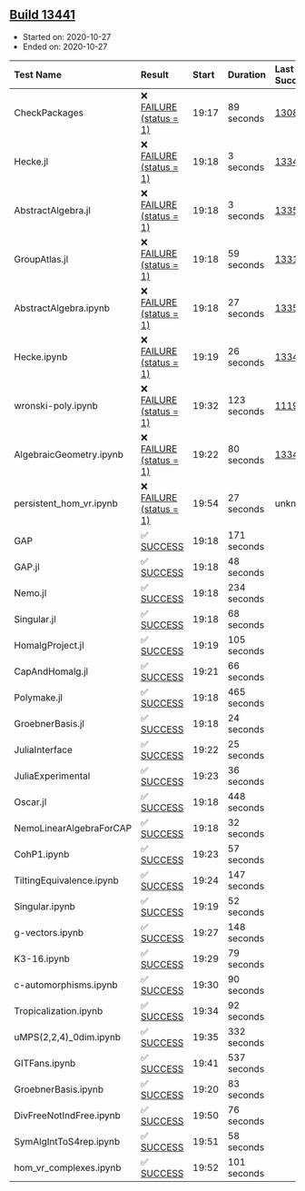 ## [Build 13441](https://oscarci.mathematik.uni-kl.de/job/oscar/13441/)

* Started on: 2020-10-27
* Ended on: 2020-10-27

| Test Name    | Result | Start | Duration | Last Success | First Failure |
|:-------------|:-------|:------|:---------|:-------------|:--------------|
| CheckPackages | ❌ [FAILURE (status = 1)](https://oscarci.mathematik.uni-kl.de/job/oscar/13441/artifact/logs/build-13441/CheckPackages.log) | 19:17 | 89 seconds | [13085](https://oscarci.mathematik.uni-kl.de/job/oscar/13085/) | [13086](https://oscarci.mathematik.uni-kl.de/job/oscar/13086/) |
| Hecke.jl | ❌ [FAILURE (status = 1)](https://oscarci.mathematik.uni-kl.de/job/oscar/13441/artifact/logs/build-13441/Hecke.jl.log) | 19:18 | 3 seconds | [13341](https://oscarci.mathematik.uni-kl.de/job/oscar/13341/) | [13342](https://oscarci.mathematik.uni-kl.de/job/oscar/13342/) |
| AbstractAlgebra.jl | ❌ [FAILURE (status = 1)](https://oscarci.mathematik.uni-kl.de/job/oscar/13441/artifact/logs/build-13441/AbstractAlgebra.jl.log) | 19:18 | 3 seconds | [13355](https://oscarci.mathematik.uni-kl.de/job/oscar/13355/) | [13356](https://oscarci.mathematik.uni-kl.de/job/oscar/13356/) |
| GroupAtlas.jl | ❌ [FAILURE (status = 1)](https://oscarci.mathematik.uni-kl.de/job/oscar/13441/artifact/logs/build-13441/GroupAtlas.jl.log) | 19:18 | 59 seconds | [13311](https://oscarci.mathematik.uni-kl.de/job/oscar/13311/) | [13312](https://oscarci.mathematik.uni-kl.de/job/oscar/13312/) |
| AbstractAlgebra.ipynb | ❌ [FAILURE (status = 1)](https://oscarci.mathematik.uni-kl.de/job/oscar/13441/artifact/logs/build-13441/AbstractAlgebra.ipynb.log) | 19:18 | 27 seconds | [13355](https://oscarci.mathematik.uni-kl.de/job/oscar/13355/) | [13356](https://oscarci.mathematik.uni-kl.de/job/oscar/13356/) |
| Hecke.ipynb | ❌ [FAILURE (status = 1)](https://oscarci.mathematik.uni-kl.de/job/oscar/13441/artifact/logs/build-13441/Hecke.ipynb.log) | 19:19 | 26 seconds | [13341](https://oscarci.mathematik.uni-kl.de/job/oscar/13341/) | [13342](https://oscarci.mathematik.uni-kl.de/job/oscar/13342/) |
| wronski-poly.ipynb | ❌ [FAILURE (status = 1)](https://oscarci.mathematik.uni-kl.de/job/oscar/13441/artifact/logs/build-13441/wronski-poly.ipynb.log) | 19:32 | 123 seconds | [11192](https://oscarci.mathematik.uni-kl.de/job/oscar/11192/) | [11193](https://oscarci.mathematik.uni-kl.de/job/oscar/11193/) |
| AlgebraicGeometry.ipynb | ❌ [FAILURE (status = 1)](https://oscarci.mathematik.uni-kl.de/job/oscar/13441/artifact/logs/build-13441/AlgebraicGeometry.ipynb.log) | 19:22 | 80 seconds | [13341](https://oscarci.mathematik.uni-kl.de/job/oscar/13341/) | [13342](https://oscarci.mathematik.uni-kl.de/job/oscar/13342/) |
| persistent_hom_vr.ipynb | ❌ [FAILURE (status = 1)](https://oscarci.mathematik.uni-kl.de/job/oscar/13441/artifact/logs/build-13441/persistent_hom_vr.ipynb.log) | 19:54 | 27 seconds | unknown | unknown |
| GAP | ✅ [SUCCESS](https://oscarci.mathematik.uni-kl.de/job/oscar/13441/artifact/logs/build-13441/GAP.log) | 19:18 | 171 seconds |  |  |
| GAP.jl | ✅ [SUCCESS](https://oscarci.mathematik.uni-kl.de/job/oscar/13441/artifact/logs/build-13441/GAP.jl.log) | 19:18 | 48 seconds |  |  |
| Nemo.jl | ✅ [SUCCESS](https://oscarci.mathematik.uni-kl.de/job/oscar/13441/artifact/logs/build-13441/Nemo.jl.log) | 19:18 | 234 seconds |  |  |
| Singular.jl | ✅ [SUCCESS](https://oscarci.mathematik.uni-kl.de/job/oscar/13441/artifact/logs/build-13441/Singular.jl.log) | 19:18 | 68 seconds |  |  |
| HomalgProject.jl | ✅ [SUCCESS](https://oscarci.mathematik.uni-kl.de/job/oscar/13441/artifact/logs/build-13441/HomalgProject.jl.log) | 19:19 | 105 seconds |  |  |
| CapAndHomalg.jl | ✅ [SUCCESS](https://oscarci.mathematik.uni-kl.de/job/oscar/13441/artifact/logs/build-13441/CapAndHomalg.jl.log) | 19:21 | 66 seconds |  |  |
| Polymake.jl | ✅ [SUCCESS](https://oscarci.mathematik.uni-kl.de/job/oscar/13441/artifact/logs/build-13441/Polymake.jl.log) | 19:18 | 465 seconds |  |  |
| GroebnerBasis.jl | ✅ [SUCCESS](https://oscarci.mathematik.uni-kl.de/job/oscar/13441/artifact/logs/build-13441/GroebnerBasis.jl.log) | 19:18 | 24 seconds |  |  |
| JuliaInterface | ✅ [SUCCESS](https://oscarci.mathematik.uni-kl.de/job/oscar/13441/artifact/logs/build-13441/JuliaInterface.log) | 19:22 | 25 seconds |  |  |
| JuliaExperimental | ✅ [SUCCESS](https://oscarci.mathematik.uni-kl.de/job/oscar/13441/artifact/logs/build-13441/JuliaExperimental.log) | 19:23 | 36 seconds |  |  |
| Oscar.jl | ✅ [SUCCESS](https://oscarci.mathematik.uni-kl.de/job/oscar/13441/artifact/logs/build-13441/Oscar.jl.log) | 19:18 | 448 seconds |  |  |
| NemoLinearAlgebraForCAP | ✅ [SUCCESS](https://oscarci.mathematik.uni-kl.de/job/oscar/13441/artifact/logs/build-13441/NemoLinearAlgebraForCAP.log) | 19:18 | 32 seconds |  |  |
| CohP1.ipynb | ✅ [SUCCESS](https://oscarci.mathematik.uni-kl.de/job/oscar/13441/artifact/logs/build-13441/CohP1.ipynb.log) | 19:23 | 57 seconds |  |  |
| TiltingEquivalence.ipynb | ✅ [SUCCESS](https://oscarci.mathematik.uni-kl.de/job/oscar/13441/artifact/logs/build-13441/TiltingEquivalence.ipynb.log) | 19:24 | 147 seconds |  |  |
| Singular.ipynb | ✅ [SUCCESS](https://oscarci.mathematik.uni-kl.de/job/oscar/13441/artifact/logs/build-13441/Singular.ipynb.log) | 19:19 | 52 seconds |  |  |
| g-vectors.ipynb | ✅ [SUCCESS](https://oscarci.mathematik.uni-kl.de/job/oscar/13441/artifact/logs/build-13441/g-vectors.ipynb.log) | 19:27 | 148 seconds |  |  |
| K3-16.ipynb | ✅ [SUCCESS](https://oscarci.mathematik.uni-kl.de/job/oscar/13441/artifact/logs/build-13441/K3-16.ipynb.log) | 19:29 | 79 seconds |  |  |
| c-automorphisms.ipynb | ✅ [SUCCESS](https://oscarci.mathematik.uni-kl.de/job/oscar/13441/artifact/logs/build-13441/c-automorphisms.ipynb.log) | 19:30 | 90 seconds |  |  |
| Tropicalization.ipynb | ✅ [SUCCESS](https://oscarci.mathematik.uni-kl.de/job/oscar/13441/artifact/logs/build-13441/Tropicalization.ipynb.log) | 19:34 | 92 seconds |  |  |
| uMPS(2,2,4)_0dim.ipynb | ✅ [SUCCESS](https://oscarci.mathematik.uni-kl.de/job/oscar/13441/artifact/logs/build-13441/uMPS-2-2-4-_0dim.ipynb.log) | 19:35 | 332 seconds |  |  |
| GITFans.ipynb | ✅ [SUCCESS](https://oscarci.mathematik.uni-kl.de/job/oscar/13441/artifact/logs/build-13441/GITFans.ipynb.log) | 19:41 | 537 seconds |  |  |
| GroebnerBasis.ipynb | ✅ [SUCCESS](https://oscarci.mathematik.uni-kl.de/job/oscar/13441/artifact/logs/build-13441/GroebnerBasis.ipynb.log) | 19:20 | 83 seconds |  |  |
| DivFreeNotIndFree.ipynb | ✅ [SUCCESS](https://oscarci.mathematik.uni-kl.de/job/oscar/13441/artifact/logs/build-13441/DivFreeNotIndFree.ipynb.log) | 19:50 | 76 seconds |  |  |
| SymAlgIntToS4rep.ipynb | ✅ [SUCCESS](https://oscarci.mathematik.uni-kl.de/job/oscar/13441/artifact/logs/build-13441/SymAlgIntToS4rep.ipynb.log) | 19:51 | 58 seconds |  |  |
| hom_vr_complexes.ipynb | ✅ [SUCCESS](https://oscarci.mathematik.uni-kl.de/job/oscar/13441/artifact/logs/build-13441/hom_vr_complexes.ipynb.log) | 19:52 | 101 seconds |  |  |
